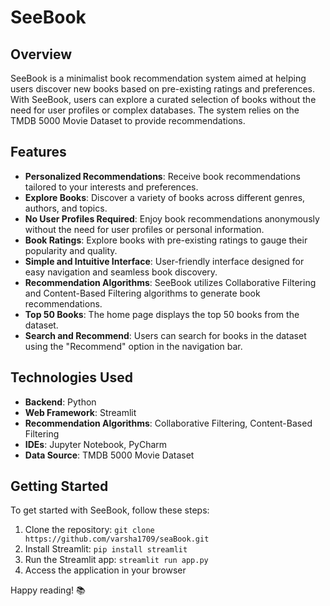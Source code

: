 # SeeBook 

## Overview
SeeBook is a minimalist book recommendation system aimed at helping users discover new books based on pre-existing ratings and preferences. With SeeBook, users can explore a curated selection of books without the need for user profiles or complex databases. The system relies on the TMDB 5000 Movie Dataset to provide recommendations.

## Features
- **Personalized Recommendations**: Receive book recommendations tailored to your interests and preferences.
- **Explore Books**: Discover a variety of books across different genres, authors, and topics.
- **No User Profiles Required**: Enjoy book recommendations anonymously without the need for user profiles or personal information.
- **Book Ratings**: Explore books with pre-existing ratings to gauge their popularity and quality.
- **Simple and Intuitive Interface**: User-friendly interface designed for easy navigation and seamless book discovery.
- **Recommendation Algorithms**: SeeBook utilizes Collaborative Filtering and Content-Based Filtering algorithms to generate book recommendations.
- **Top 50 Books**: The home page displays the top 50 books from the dataset.
- **Search and Recommend**: Users can search for books in the dataset using the "Recommend" option in the navigation bar.

## Technologies Used
- **Backend**: Python
- **Web Framework**: Streamlit
- **Recommendation Algorithms**: Collaborative Filtering, Content-Based Filtering
- **IDEs**: Jupyter Notebook, PyCharm
- **Data Source**: TMDB 5000 Movie Dataset

## Getting Started
To get started with SeeBook, follow these steps:

1. Clone the repository: `git clone https://github.com/varsha1709/seaBook.git`
2. Install Streamlit: `pip install streamlit`
3. Run the Streamlit app: `streamlit run app.py`
4. Access the application in your browser 


Happy reading! 📚
